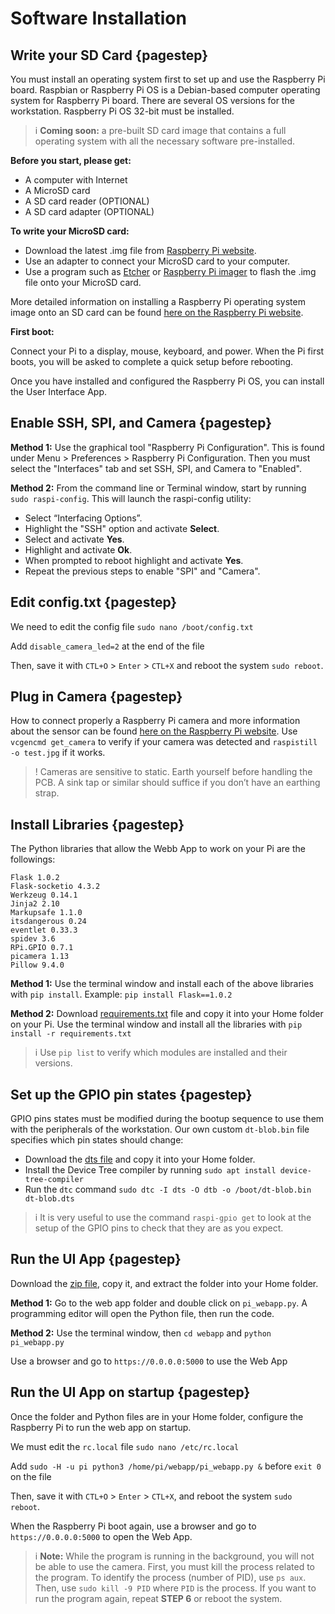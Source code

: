# Software Installation

## Write your SD Card {pagestep}
You must install an operating system first to set up and use the Raspberry Pi board. Raspbian or Raspberry Pi OS is a Debian-based computer operating system for Raspberry Pi board. There are several OS versions for the workstation. Raspberry Pi OS 32-bit must be installed.
>i **Coming soon:** a pre-built SD card image that contains a full operating system with all the necessary software pre-installed. 

**Before you start, please get:**

* A computer with Internet
* A MicroSD card
* A SD card reader (OPTIONAL) 
* A SD card adapter (OPTIONAL)

**To write your MicroSD card:**

* Download the latest .img file from [Raspberry Pi website](https://www.raspberrypi.com/software/operating-systems/).
* Use an adapter to connect your MicroSD card to your computer.
* Use a program such as [Etcher](https://www.balena.io/etcher) or [Raspberry Pi imager](https://www.raspberrypi.com/software/) to flash the .img file onto your MicroSD card.

More detailed information on installing a Raspberry Pi operating system image onto an SD card can be found [here on the Raspberry Pi website](https://www.raspberrypi.com/documentation/computers/getting-started.html#installing-the-operating-system).

**First boot:**

Connect your Pi to a display, mouse, keyboard, and power. When the Pi first boots, you will be asked to complete a quick setup before rebooting.

Once you have installed and configured the Raspberry Pi OS, you can install the User Interface App.

## Enable SSH, SPI, and Camera {pagestep}

**Method 1:** Use the graphical tool "Raspberry Pi Configuration". This is found under Menu > Preferences > Raspberry Pi Configuration. Then you must select the "Interfaces" tab and set SSH, SPI, and Camera to "Enabled".

**Method 2:** From the command line or Terminal window, start by running `sudo raspi-config`. This will launch the raspi-config utility:

- Select “Interfacing Options”.
- Highlight the "SSH" option and activate **Select**.
- Select and activate **Yes**.
- Highlight and activate **Ok**.
- When prompted to reboot highlight and activate **Yes**.
- Repeat the previous steps to enable "SPI" and "Camera".

## Edit config.txt {pagestep}

We need to edit the config file `sudo nano /boot/config.txt`

Add `disable_camera_led=2` at the end of the file  

Then, save it with `CTL+O` > `Enter` > `CTL+X` and reboot the system `sudo reboot`.

## Plug in Camera {pagestep}

How to connect properly a Raspberry Pi camera and more information about the sensor can be found [here on the Raspberry Pi website](https://www.raspberrypi.com/documentation/accessories/camera.html). Use `vcgencmd get_camera` to verify if your camera was detected and `raspistill -o test.jpg` if it works.

>! Cameras are sensitive to static. Earth yourself before handling the PCB. A sink tap or similar should suffice if you don’t have an earthing strap.

## Install Libraries {pagestep}

The Python libraries that allow the Webb App to work on your Pi are the followings:

```
Flask 1.0.2
Flask-socketio 4.3.2
Werkzeug 0.14.1
Jinja2 2.10
Markupsafe 1.1.0
itsdangerous 0.24
eventlet 0.33.3
spidev 3.6
RPi.GPIO 0.7.1
picamera 1.13
Pillow 9.4.0
```
**Method 1:** Use the terminal window and install each of the above libraries with `pip install`. Example: `pip install Flask==1.0.2`

**Method 2:** Download [requirements.txt](https://github.com/wenzel-lab/open-microfluidics-workstation/blob/master/module-pi/requirements.txt) file and copy it into your Home folder on your Pi. Use the terminal window and install all the libraries with `pip install -r requirements.txt` 

>i Use `pip list` to verify which modules are installed and their versions. 

## Set up the GPIO pin states {pagestep}

GPIO pins states must be modified during the bootup sequence to use them with the peripherals of the workstation. Our own custom `dt-blob.bin` file specifies which pin states should change:

* Download the [dts file](https://github.com/wenzel-lab/open-microfluidics-workstation/blob/master/module-pi/pi_config/dt-blob.dts) and copy it into your Home folder.
* Install the Device Tree compiler by running `sudo apt install device-tree-compiler`
* Run the `dtc` command `sudo dtc -I dts -O dtb -o /boot/dt-blob.bin dt-blob.dts`

>i It is very useful to use the command `raspi-gpio get` to look at the setup of the GPIO pins to check that they are as you expect.

## Run the UI App {pagestep}

Download the [zip file](https://github.com/wenzel-lab/moldular-microfluidics-workstation-controller/blob/master/module-pi/webapp.zip), copy it, and extract the folder into your Home folder.

**Method 1:** Go to the web app folder and double click on `pi_webapp.py`. A programming editor will open the Python file, then run the code.

**Method 2:** Use the terminal window, then `cd webapp` and `python pi_webapp.py`

Use a browser and go to `https://0.0.0.0:5000` to use the Web App

## Run the UI App on startup {pagestep}

Once the folder and Python files are in your Home folder, configure the Raspberry Pi to run the web app on startup.

We must edit the `rc.local` file `sudo nano /etc/rc.local`

Add `sudo -H -u pi python3 /home/pi/webapp/pi_webapp.py &` before `exit 0` on the file

Then, save it with `CTL+O` > `Enter` > `CTL+X`, and reboot the system `sudo reboot`.

When the Raspberry Pi boot again, use a browser and go to `https://0.0.0.0:5000` to open the Web App.

>i **Note:** While the program is running in the background, you will not be able to use the camera. First, you must kill the process related to the program. To identify the process (number of PID), use `ps aux`. Then, use `sudo kill -9 PID` where `PID` is the process. If you want to run the program again, repeat **STEP 6** or reboot the system. 

